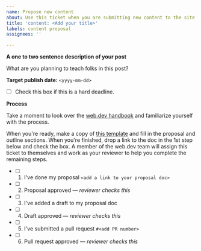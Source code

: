 ```yaml
---
name: Propose new content
about: Use this ticket when you are submitting new content to the site.
title: 'content: <Add your title>'
labels: content proposal
assignees: ''

---
```


**A one to two sentence description of your post**

What are you planning to teach folks in this post?

**Target publish date:** `<yyyy-mm-dd>`

- [ ] Check this box if this is a hard deadline.

**Process**

Take a moment to look over the [web.dev handbook](https://web.dev/handbook) and
familiarize yourself with the process.

When you're ready, make a copy of [this template](https://docs.google.com/document/d/1ydauCufwwavStaKxhIDHuNivVxgQBOdDno4uLjGIjmE/edit)
and fill in the proposal and outline sections. When you're finished, drop a link
to the doc in the 1st step below and check the box. A member of the web.dev team
will assign this ticket to themselves and work as your reviewer to help you
complete the remaining steps.

- [ ] 1. I've done my proposal `<add a link to your proposal doc>`
- [ ] 2. Proposal approved — _reviewer checks this_
- [ ] 3. I've added a draft to my proposal doc
- [ ] 4. Draft approved — _reviewer checks this_
- [ ] 5. I've submitted a pull request `#<add PR number>`
- [ ] 6. Pull request approved — _reviewer checks this_
